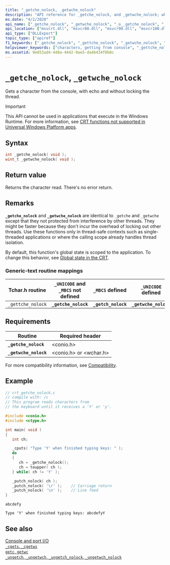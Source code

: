 ```yaml
---
title: "_getche_nolock, _getwche_nolock"
description: "API reference for _getche_nolock, and _getwche_nolock; which gets a character from the console, with echo and without locking the thread."
ms.date: "4/2/2020"
api_name: ["_getche_nolock", "_getwche_nolock", "_o__getche_nolock", "_o__getwche_nolock"]
api_location: ["msvcrt.dll", "msvcr80.dll", "msvcr90.dll", "msvcr100.dll", "msvcr100_clr0400.dll", "msvcr110.dll", "msvcr110_clr0400.dll", "msvcr120.dll", "msvcr120_clr0400.dll", "ucrtbase.dll", "api-ms-win-crt-conio-l1-1-0.dll"]
api_type: ["DLLExport"]
topic_type: ["apiref"]
f1_keywords: ["_getche_nolock", "_gettche_nolock", "_getwche_nolock", "getche_nolock", "getwche_nolock", "gettche_nolock"]
helpviewer_keywords: ["characters, getting from console", "_gettche_nolock function", "getwche_nolock function", "_getche_nolock function", "getche_nolock function", "console, reading from", "_getwche_nolock function", "gettche_nolock function"]
ms.assetid: 9e853ad4-4d8a-4442-9ae5-da4b434f0b8c
---
```

# `_getche_nolock`, `_getwche_nolock`

Gets a character from the console, with echo and without locking the thread.

> [!IMPORTANT]
> This API cannot be used in applications that execute in the Windows Runtime. For more information, see [CRT functions not supported in Universal Windows Platform apps](../../cppcx/crt-functions-not-supported-in-universal-windows-platform-apps.md).

## Syntax

```C
int _getche_nolock( void );
wint_t _getwche_nolock( void );
```

## Return value

Returns the character read. There's no error return.

## Remarks

**`_getche_nolock`** and **`_getwche_nolock`** are identical to `_getche` and `_getwche` except that they not protected from interference by other threads. They might be faster because they don't incur the overhead of locking out other threads. Use these functions only in thread-safe contexts such as single-threaded applications or where the calling scope already handles thread isolation.

By default, this function's global state is scoped to the application. To change this behavior, see [Global state in the CRT](../global-state.md).

### Generic-text routine mappings

| Tchar.h routine | `_UNICODE` and `_MBCS` not defined | `_MBCS` defined | `_UNICODE` defined |
|---|---|---|---|
| `_gettche_nolock` | **`_getche_nolock`** | **`_getch_nolock`** | **`_getwche_nolock`** |

## Requirements

| Routine | Required header |
|---|---|
| **`_getche_nolock`** | \<conio.h> |
| **`_getwche_nolock`** | \<conio.h> or \<wchar.h> |

For more compatibility information, see [Compatibility](../compatibility.md).

## Example

```C
// crt_getche_nolock.c
// compile with: /c
// This program reads characters from
// the keyboard until it receives a 'Y' or 'y'.

#include <conio.h>
#include <ctype.h>

int main( void )
{
   int ch;

   _cputs( "Type 'Y' when finished typing keys: " );
   do
   {
      ch = _getche_nolock();
      ch = toupper( ch );
   } while( ch != 'Y' );

   _putch_nolock( ch );
   _putch_nolock( '\r' );    // Carriage return
   _putch_nolock( '\n' );    // Line feed
}
```

```Input
abcdefy
```

```Output
Type 'Y' when finished typing keys: abcdefyY
```

## See also

[Console and port I/O](../console-and-port-i-o.md)\
[`_cgets`, `_cgetws`](../cgets-cgetws.md)\
[`getc`, `getwc`](getc-getwc.md)\
[`_ungetch`, `_ungetwch`, `_ungetch_nolock`, `_ungetwch_nolock`](ungetch-ungetwch-ungetch-nolock-ungetwch-nolock.md)
